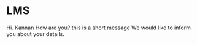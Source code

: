 # LMS
Hi. Kannan
How are you?
this is a short message
We would like to inform you about your details.
